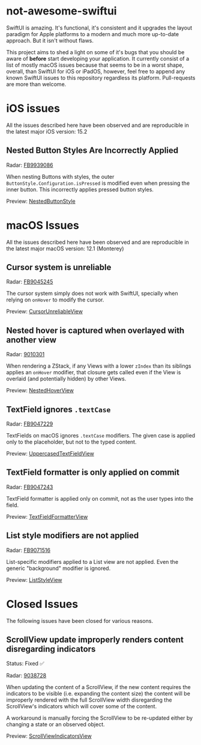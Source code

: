 not-awesome-swiftui
===

SwiftUI is amazing. It's functional, it's consistent and it upgrades the layout paradigm for Apple platforms to a modern and much more up-to-date approach. But it isn't without flaws.

This project aims to shed a light on some of it's bugs that you should be aware of **before** start developing your application. It currently consist of a list of mostly macOS issues because that seems to be in a worst shape, overall, than SwiftUI for iOS or iPadOS, however, feel free to append any known SwiftUI issues to this repository regardless its platform. Pull-requests are more than welcome.

# iOS issues

All the issues described here have been observed and are reproducible in the latest major iOS version: 15.2

## Nested Button Styles Are Incorrectly Applied

Radar: [FB9939086](https://openradar.appspot.com/radar?id=5496356206542848)

When nesting Buttons with styles, the outer `ButtonStyle.Configuration.isPressed` is modified even when pressing the inner button. This incorrectly applies pressed button styles.

Preview: [NestedButtonStyle](/iOS/NestedButtonStyleExample.swift)

# macOS Issues

All the issues described here have been observed and are reproducible in the latest major macOS version: 12.1 (Monterey)

## Cursor system is unreliable

Radar: [FB9045245](https://openradar.appspot.com/radar?id=5065961258352640)

The cursor system simply does not work with SwiftUI, specially when relying on `onHover` to modify the cursor.

Preview: [CursorUnreliableView](/macOS/CursorUnreliableView.swift)

## Nested hover is captured when overlayed with another view

Radar: [9010301](https://openradar.appspot.com/radar?id=4990741046624256)

When rendering a ZStack, if any Views with a lower `zIndex` than its siblings applies an `onHover` modifier, that closure gets called even if the View is overlaid (and potentially hidden) by other Views.


Preview: [NestedHoverView](/macOS/NestedHoverView.swift)

## TextField ignores `.textCase`

Radar: [FB9047229](https://openradar.appspot.com/radar?id=5040168704671744)

TextFields on macOS ignores `.textCase` modifiers. The given case is applied only to the placeholder, but not to the typed content.

Preview: [UppercasedTextFieldView](/macOS/UppercasedTextFieldView.swift)

## TextField formatter is only applied on commit

Radar: [FB9047243](https://openradar.appspot.com/radar?id=4964477455826944)

TextField formatter is applied only on commit, not as the user types into the field.

Preview: [TextFieldFormatterView](/macOS/TextFieldFormatterView.swift)

## List style modifiers are not applied

Radar: [FB9071516](https://openradar.appspot.com/radar?id=4980437755625472)

List-specific modifiers applied to a List view are not applied. Even the generic "background" modifier is ignored.

Preview: [ListStyleView](/macOS/ListStyleView.swift)

# Closed Issues

The following issues have been closed for various reasons.

## ScrollView update improperly renders content disregarding indicators

Status: Fixed ✅

Radar: [9038728](https://openradar.appspot.com/radar?id=5016967895318528)

When updating the content of a ScrollView, if the new content requires the indicators to be visible (i.e. expanding the content size) the content will be improperly rendered with the full ScrollView width disregarding the ScrollView's indicators which will cover some of the content.

A workaround is manually forcing the ScrollView to be re-updated either by changing a state or an observed object.

Preview: [ScrollViewIndicatorsView](/macOS/ScrollViewIndicatorsView.swift)